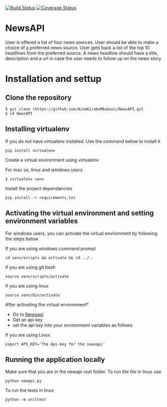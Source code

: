 [![Build Status](https://travis-ci.org/AineKiraboMbabazi/NewsAPI.svg?branch=master)](https://travis-ci.org/AineKiraboMbabazi/NewsAPI)
[![Coverage Status](https://coveralls.io/repos/github/AineKiraboMbabazi/NewsAPI/badge.svg?branch=master)](https://coveralls.io/github/AineKiraboMbabazi/NewsAPI?branch=master)
# NewsAPI
User is offered a list of four news sources. User should be able to make a choice of a preferred news source. User gets back a list of the top 10 headlines from the preferred source. A news headline should have a title, description and a url in case the user needs to follow up on the news story.

# Installation and settup
## Clone the repository ##
```
$ git clone (https://github.com/AineKiraboMbabazi/NewsAPI.git
$ cd NewsAPI
```
## Installing virtualenv ##

If you do not have virtualenv installed. Use the command below to install it
```
pip install virtualenv
```
Create a virtual environment using virtualenv

For mac os, linux and windows users
```
$ virtualenv venv
```
Install the project dependancies
```
pip install -r requirements.txt
```
## Activating the virtual environment and setting environment variables ##
For windows users, you can activate the virtual environment by following the steps below
    
If you are using windows command prompt
```
cd venv/scripts && activate && cd ../..
```
if you are using git bash
```
source venv/scripts/activate
```
if you are using linux
```
source venv/bin/activate
```
After activating the virtual environment*
- Go to [Newsapi](https://newsapi.org/account)
- Get an api key 
- set the api key into your environment variables as follows

If you are using Linux
```
export API_KEY='The Api-key for the newsapi'
```

## Running the application locally ##
Make sure that you are in the newapi root folder.
To run the file in linux use
```
python newapi.py
```
To run the tests in linux
```
python -m unittest
```
